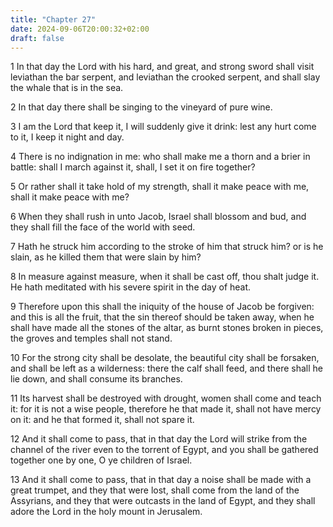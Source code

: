 ```yaml
---
title: "Chapter 27"
date: 2024-09-06T20:00:32+02:00
draft: false
---
```



1 In that day the Lord with his hard, and great, and strong sword shall visit leviathan the bar serpent, and leviathan the crooked serpent, and shall slay the whale that is in the sea.

2 In that day there shall be singing to the vineyard of pure wine.

3 I am the Lord that keep it, I will suddenly give it drink: lest any hurt come to it, I keep it night and day.

4 There is no indignation in me: who shall make me a thorn and a brier in battle: shall I march against it, shall, I set it on fire together?

5 Or rather shall it take hold of my strength, shall it make peace with me, shall it make peace with me?

6 When they shall rush in unto Jacob, Israel shall blossom and bud, and they shall fill the face of the world with seed.

7 Hath he struck him according to the stroke of him that struck him? or is he slain, as he killed them that were slain by him?

8 In measure against measure, when it shall be cast off, thou shalt judge it. He hath meditated with his severe spirit in the day of heat.

9 Therefore upon this shall the iniquity of the house of Jacob be forgiven: and this is all the fruit, that the sin thereof should be taken away, when he shall have made all the stones of the altar, as burnt stones broken in pieces, the groves and temples shall not stand.

10 For the strong city shall be desolate, the beautiful city shall be forsaken, and shall be left as a wilderness: there the calf shall feed, and there shall he lie down, and shall consume its branches.

11 Its harvest shall be destroyed with drought, women shall come and teach it: for it is not a wise people, therefore he that made it, shall not have mercy on it: and he that formed it, shall not spare it.

12 And it shall come to pass, that in that day the Lord will strike from the channel of the river even to the torrent of Egypt, and you shall be gathered together one by one, O ye children of Israel.

13 And it shall come to pass, that in that day a noise shall be made with a great trumpet, and they that were lost, shall come from the land of the Assyrians, and they that were outcasts in the land of Egypt, and they shall adore the Lord in the holy mount in Jerusalem.


